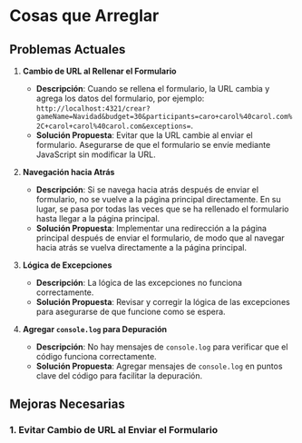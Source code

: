 # Cosas que Arreglar

## Problemas Actuales

1. **Cambio de URL al Rellenar el Formulario**
   - **Descripción**: Cuando se rellena el formulario, la URL cambia y agrega los datos del formulario, por ejemplo: `http://localhost:4321/crear?gameName=Navidad&budget=30&participants=caro+carol%40carol.com%2C+carol+carol%40carol.com&exceptions=`.
   - **Solución Propuesta**: Evitar que la URL cambie al enviar el formulario. Asegurarse de que el formulario se envíe mediante JavaScript sin modificar la URL.

2. **Navegación hacia Atrás**
   - **Descripción**: Si se navega hacia atrás después de enviar el formulario, no se vuelve a la página principal directamente. En su lugar, se pasa por todas las veces que se ha rellenado el formulario hasta llegar a la página principal.
   - **Solución Propuesta**: Implementar una redirección a la página principal después de enviar el formulario, de modo que al navegar hacia atrás se vuelva directamente a la página principal.

3. **Lógica de Excepciones**
   - **Descripción**: La lógica de las excepciones no funciona correctamente.
   - **Solución Propuesta**: Revisar y corregir la lógica de las excepciones para asegurarse de que funcione como se espera.

4. **Agregar `console.log` para Depuración**
   - **Descripción**: No hay mensajes de `console.log` para verificar que el código funciona correctamente.
   - **Solución Propuesta**: Agregar mensajes de `console.log` en puntos clave del código para facilitar la depuración.

## Mejoras Necesarias

### 1. Evitar Cambio de URL al Enviar el Formulario